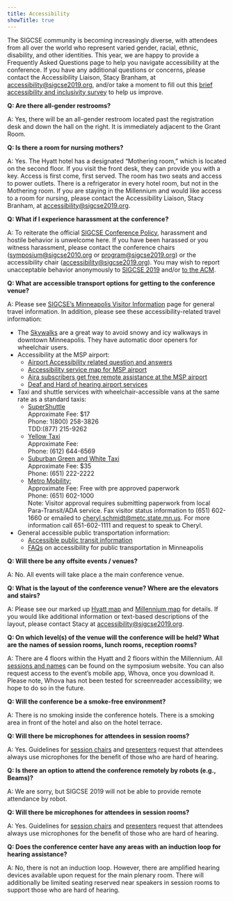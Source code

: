```yaml
---
title: Accessibility 
showTitle: true
---
```

The SIGCSE community is becoming increasingly diverse, with attendees from all over the world who represent varied gender, racial, ethnic, disability, and other identities. This year, we are happy to provide a Frequently Asked Questions page to help you navigate accessibility at the conference. If you have any additional questions or concerns, please contact the Accessibility Liaison, Stacy Branham, at [accessibility@sigcse2019.org](mailto:accessibility@sigcse2019.org), and/or take a moment to fill out this [brief accessibility and inclusivity survey](https://goo.gl/forms/EyvKHLdYgL1WaySA2) to help us improve.  

**Q: Are there all-gender restrooms?**

A: Yes, there will be an all-gender restroom located past the registration desk and down the hall on the right. It is immediately adjacent to the Grant Room.

**Q: Is there a room for nursing mothers?**

A: Yes. The Hyatt hotel has a designated “Mothering room,” which is located on the second floor. If you visit the front desk, they can provide you with a key. Access is first come, first served. The room has two seats and access to power outlets. There is a refrigerator in every hotel room, but not in the Mothering room. If you are staying in the Millennium and would like access to a room for nursing, please contact the Accessibility Liaison, Stacy Branham, at [accessibility@sigcse2019.org](mailto:accessibility@sigcse2019.org).

**Q: What if I experience harassment at the conference?**

A: To reiterate the official [SIGCSE Conference Policy](http://sigcse2019.sigcse.org/policies.html), harassment and hostile behavior is unwelcome here. If you have been harassed or you witness harassment, please contact the conference chairs ([symposium@sigcse2010.org](symposium@sigcse2019.org) or [program@sigcse2019.org](mailto:program@sigcse2019.org)) or the accessibility chair ([accessibility@sigcse2019.org](mailto:accessibility@sigcse2019.org)). You may wish to report unacceptable behavior anonymously to [SIGCSE 2019](https://www.acm.org/about-acm/reporting-unacceptable-behavior) and/or [to the ACM](https://www.acm.org/about-acm/reporting-unacceptable-behavior).

**Q: What are accessible transport options for getting to the conference venue?**

A: Please see [SIGCSE’s Minneapolis Visitor Information](https://sigcse2019.sigcse.org/attendees/visitor-info.html) page for general travel information. In addition, please see these accessibility-related travel information:

  * The [Skywalks](https://www.minneapolis.org/map-transportation/minneapolis-skyway-guide/) are a great way to avoid snowy and icy walkways in downtown Minneapolis. They have automatic door openers for wheelchair users. 
  * Accessibility at the MSP airport: 
     * [Airport Accessibility related question and answers](http://www.mspairport.com/airport/accessibility/accessibility-faqs)
     * [Accessibility service map for MSP airport](http://www.mspairport.com/airport/accessibility)
     * [Aira subscribers get free remote assistance at the MSP airport](http://www.mspairport.com/airport/accessibility/blind-or-low-vision)
     * [Deaf and Hard of hearing airport services ](http://www.mspairport.com/airport/accessibility/deaf-and-hard-hearing)
  * Taxi and shuttle services with wheelchair-accessible vans at the same rate as a standard taxis:
     * [SuperShuttle](https://www.supershuttle.com/locations/minneapolis-stpaul-msp/)<br>
       Approximate Fee: $17<br>
       Phone: 1(800) 258-3826<br>
       TDD:(877) 215-9262<br>
     * [Yellow Taxi](http://www.yellowtaxicabmn.com/)<br>
       Approximate Fee: <br>
       Phone: (612) 644-6569<br>
     * [Suburban Green and White Taxi](http://www.suburbantaxi.com/)<br>
       Approximate Fee: $35<br>
       Phone: (651) 222-2222<br>
     * [Metro Mobility: ](https://metrocouncil.org/Transportation/Services/Metro-Mobility-Home/Eligibility-Certifications.aspx)<br>
       Approximate Fee: Free with pre approved paperwork<br>
       Phone: (651) 602-1000<br>
       Note: Visitor approval requires submitting paperwork from local Para-Transit/ADA service. Fax visitor status information to (651) 602-1660 or emailed to cheryl.schmidt@metc.state.mn.us. For more information call 651-602-1111 and request to speak to Cheryl.
  * General accessible public transportation information: 
     * [Accessible public transit information](https://www.metrotransit.org/accessibility)
     * [FAQs](https://www.disability.state.mn.us/information-and-assistance/transportation-faq/) on accessibility for public transportation in Minneapolis

**Q: Will there be any offsite events / venues?**

A: No. All events will take place a the main conference venue.

**Q: What is the layout of the conference venue? Where are the elevators and stairs?**

A: Please see our marked up [Hyatt map](https://drive.google.com/file/d/1u0wcPp_hZksGcVX5SO-jVY9s6U6ewWC7/view?usp=sharing) and [Millennium map](https://drive.google.com/file/d/1OD_g_MZgFUpZBMcAETm40vUno1xJeOpj/view?usp=sharing) for details. If you would like additional information or text-based descriptions of the layout, please contact Stacy at [accessibility@sigcse2019.org](mailto:accessibility@sigcse2019.org).

**Q: On which level(s) of the venue will the conference will be held? What are the names of session rooms, lunch rooms, reception rooms?**

A: There are 4 floors within the Hyatt and 2 floors within the Millennium.  All [sessions and names](https://whova.com/embedded/event/sigcs_201902/) can be found on the symposium website.  You can also request access to the event’s mobile app, Whova, once you download it. Please note, Whova has not been tested for screenreader accessibility; we hope to do so in the future. 

**Q: Will the conference be a smoke-free environment?**

A: There is no smoking inside the conference hotels. There is a smoking area in front of the hotel and also on the hotel terrace.

**Q: Will there be microphones for attendees in session rooms?**

A: Yes. Guidelines for [session chairs](https://sigcse2019.sigcse.org/attendees/session-chair.html) and [presenters](https://sigcse2019.sigcse.org/attendees/presenter.html) request that attendees always use microphones for the benefit of those who are hard of hearing.

**Q: Is there an option to attend the conference remotely by robots (e.g., Beams)?**

A: We are sorry, but SIGCSE 2019 will not be able to provide remote attendance by robot.

**Q: Will there be microphones for attendees in session rooms?**
 
A: Yes. Guidelines for [session chairs](https://sigcse2019.sigcse.org/attendees/session-chair.html) and [presenters](https://sigcse2019.sigcse.org/attendees/presenter.html)  request that attendees always use microphones for the benefit of those who are hard of hearing.

**Q: Does the conference center have any areas with an induction loop for hearing assistance?**

A: No, there is not an induction loop. However, there are amplified hearing devices available upon request for the main plenary room. There will additionally be limited seating reserved near speakers in session rooms to support those who are hard of hearing.
